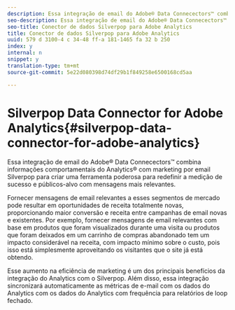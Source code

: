 ```yaml
---
description: Essa integração de email do Adobe® Data Connecectors™ combina informações comportamentais do Analytics® com marketing por email Silverpop para criar uma ferramenta poderosa para redefinir a medição de sucesso e públicos-alvo com mensagens mais relevantes.
seo-description: Essa integração de email do Adobe® Data Connecectors™ combina informações comportamentais do Analytics® com marketing por email Silverpop para criar uma ferramenta poderosa para redefinir a medição de sucesso e públicos-alvo com mensagens mais relevantes.
seo-title: Conector de dados Silverpop para Adobe Analytics
title: Conector de dados Silverpop para Adobe Analytics
uuid: 579 d 3100-4 c 34-48 ff-a 181-1465 fa 32 b 250
index: y
internal: n
snippet: y
translation-type: tm+mt
source-git-commit: 5e22d080398d74df29b1f849258e6500168cd5aa

---
```



# Silverpop Data Connector for Adobe Analytics{#silverpop-data-connector-for-adobe-analytics}

Essa integração de email do Adobe® Data Connecectors™ combina informações comportamentais do Analytics® com marketing por email Silverpop para criar uma ferramenta poderosa para redefinir a medição de sucesso e públicos-alvo com mensagens mais relevantes.

Fornecer mensagens de email relevantes a esses segmentos de mercado pode resultar em oportunidades de receita totalmente novas, proporcionando maior conversão e receita entre campanhas de email novas e existentes. Por exemplo, fornecer mensagens de email relevantes com base em produtos que foram visualizados durante uma visita ou produtos que foram deixados em um carrinho de compras abandonado tem um impacto considerável na receita, com impacto mínimo sobre o custo, pois isso está simplesmente aproveitando os visitantes que o site já está obtendo.

Esse aumento na eficiência de marketing é um dos principais benefícios da integração do Analytics com o Silverpop. Além disso, essa integração sincronizará automaticamente as métricas de e-mail com os dados do Analytics com os dados do Analytics com frequência para relatórios de loop fechado.
